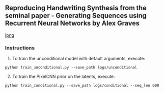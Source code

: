 ## Reproducing Handwriting Synthesis from the seminal paper - Generating Sequences using Recurrent Neural Networks by Alex Graves

[!png](images/sample_1.png)

### Instructions
1. To train the unconditional model with default arguments, execute:
```
python train_unconditional.py --save_path logs/unconditional
```
2. To train the PixelCNN prior on the latents, execute:
```
python train_conditional.py --save_path logs/conditional --seq_len 600
```
